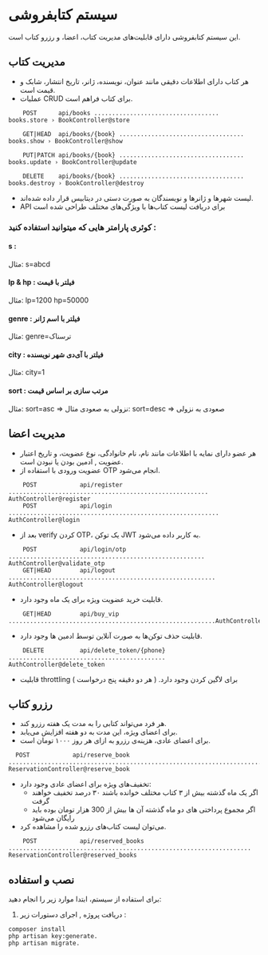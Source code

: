 # سیستم کتابفروشی

این سیستم کتابفروشی دارای قابلیت‌های مدیریت کتاب، اعضا، و رزرو کتاب است.

## مدیریت کتاب

- هر کتاب دارای اطلاعات دقیقی مانند عنوان، نویسنده، ژانر، تاریخ انتشار، شابک و قیمت است.
- عملیات CRUD برای کتاب فراهم است.
```
    POST      api/books ................................... books.store › BookController@store  

    GET|HEAD  api/books/{book} ................................... books.show › BookController@show  

    PUT|PATCH api/books/{book} ................................... books.update › BookController@update

    DELETE    api/books/{book} ................................... books.destroy › BookController@destroy  
```
- لیست شهرها و ژانرها و نویسندگان به صورت دستی در دیتابیس قرار داده شده‌اند.
- API برای دریافت لیست کتاب‌ها با ویژگی‌های مختلف طراحی شده است

### کوئری پارامتر هایی که میتوانید استفاده کنید :
#### s :
مثال: s=abcd
#### lp & hp : فیلتر با  قیمت
مثال: lp=1200 hp=50000
#### genre : فیلتر با اسم ژانر
مثال: genre=ترسناک
#### city : فیلتر با آی‌دی شهر نویسنده
مثال: city=1
#### sort : مرتب سازی بر اساس قیمت
مثال: sort=asc => نزولی به صعودی
مثال: sort=desc => صعودی به نزولی

## مدیریت اعضا

- هر عضو دارای نمایه با اطلاعات مانند نام، نام خانوادگی، نوع عضویت، و تاریخ اعتبار عضویت , ادمین بودن یا نبودن است.
- عضویت ورودی با استفاده از OTP انجام می‌شود.
```
    POST            api/register ........................................................ AuthController@register
    POST            api/login ........................................................... AuthController@login  
```
- بعد از verify کردن OTP، یک توکن JWT به کاربر داده می‌شود.
```
    POST            api/login/otp ....................................................... AuthController@validate_otp  
    GET|HEAD        api/logout .......................................................... AuthController@logout  
```
- قابلیت خرید عضویت ویژه برای یک ماه وجود دارد.
```
    GET|HEAD        api/buy_vip ..........................................................AuthController@buy_vip  
```
- قابلیت حذف توکن‌ها به صورت آنلاین توسط ادمین ها وجود دارد.
```
    DELETE          api/delete_token/{phone} ............................................ AuthController@delete_token
```
- قابلیت throttling برای لاگین کردن وجود دارد. ( هر دو دقیقه پنج درخواست )

## رزرو کتاب

- هر فرد می‌تواند کتابی را به مدت یک هفته رزرو کند.
- برای اعضای ویژه، این مدت به دو هفته افزایش می‌یابد.
- برای اعضای عادی، هزینه‌ی رزرو به ازای هر روز ۱۰۰۰ تومان است.
```
  POST            api/reserve_book ........................................................................ ReservationController@reserve_book  
```
- تخفیف‌های ویژه برای اعضای عادی وجود دارد:
    - اگر یک ماه گذشته بیش از ۳ کتاب مختلف خوانده باشند ۳۰ درصد تخفیف خواهند گرفت
    - اگر مجموع پرداختی های دو ماه گذشته آن ها بیش از 300 هزار تومان بوده باید رایگان می‌شود
- می‌توان لیست کتاب‌های رزرو شده را مشاهده کرد.
```
    POST            api/reserved_books .................................................................... ReservationController@reserved_books  
```

## نصب و استفاده

برای استفاده از سیستم، ابتدا موارد زیر را انجام دهید:

1. دریافت پروژه , اجرای دستورات زیر :
```shell
composer install
php artisan key:generate.
php artisan migrate.
```
